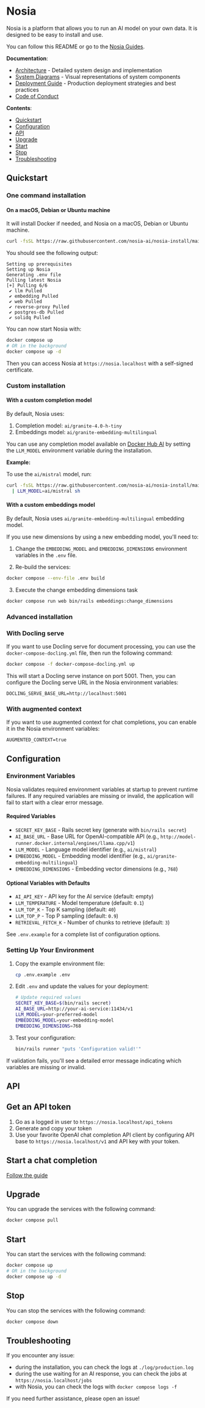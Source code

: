 # Nosia

Nosia is a platform that allows you to run an AI model on your own data.
It is designed to be easy to install and use.

You can follow this README or go to the [Nosia Guides](https://guides.nosia.ai/).

**Documentation**:
- [Architecture](docs/ARCHITECTURE.md) - Detailed system design and implementation
- [System Diagrams](docs/DIAGRAMS.md) - Visual representations of system components
- [Deployment Guide](docs/DEPLOYMENT.md) - Production deployment strategies and best practices
- [Code of Conduct](CODE_OF_CONDUCT.md)

**Contents**:
- [Quickstart](#quickstart)
- [Configuration](#configuration)
- [API](#api)
- [Upgrade](#upgrade)
- [Start](#start)
- [Stop](#stop)
- [Troubleshooting](#troubleshooting)

## Quickstart

### One command installation

#### On a macOS, Debian or Ubuntu machine

It will install Docker if needed, and Nosia on a macOS, Debian or Ubuntu machine.

```bash
curl -fsSL https://raw.githubusercontent.com/nosia-ai/nosia-install/main/nosia-install.sh | sh
```

You should see the following output:

```
Setting up prerequisites
Setting up Nosia
Generating .env file
Pulling latest Nosia
[+] Pulling 6/6
 ✔ llm Pulled
 ✔ embedding Pulled
 ✔ web Pulled
 ✔ reverse-proxy Pulled
 ✔ postgres-db Pulled
 ✔ solidq Pulled
```

You can now start Nosia with:

```bash
docker compose up
# OR in the background
docker compose up -d
```

Then you can access Nosia at `https://nosia.localhost` with a self-signed certificate.

### Custom installation

#### With a custom completion model

By default, Nosia uses:

1. Completion model: `ai/granite-4.0-h-tiny`
1. Embeddings model: `ai/granite-embedding-multilingual`

You can use any completion model available on [Docker Hub AI](https://hub.docker.com/u/ai) by setting the `LLM_MODEL` environment variable during the installation.

**Example:**

To use the `ai/mistral` model, run:

```bash
curl -fsSL https://raw.githubusercontent.com/nosia-ai/nosia-install/main/nosia-install.sh \
  | LLM_MODEL=ai/mistral sh
```

#### With a custom embeddings model

By default, Nosia uses `ai/granite-embedding-multilingual` embedding model.

If you use new dimensions by using a new embedding model, you'll need to:

1. Change the `EMBEDDING_MODEL` and `EMBEDDING_DIMENSIONS` environment variables in the `.env` file.

2. Re-build the services:

```bash
docker compose --env-file .env build
```

3. Execute the change embedding dimensions task

```bash
docker compose run web bin/rails embeddings:change_dimensions
```

### Advanced installation

### With Docling serve

If you want to use Docling serve for document processing, you can use the `docker-compose-docling.yml` file, then run the following command:

```bash
docker compose -f docker-compose-docling.yml up
```

This will start a Docling serve instance on port 5001.
Then, you can configure the Docling serve URL in the Nosia environment variables:

```
DOCLING_SERVE_BASE_URL=http://localhost:5001
```

### With augmented context

If you want to use augmented context for chat completions, you can enable it in the Nosia environment variables:

```
AUGMENTED_CONTEXT=true
```

## Configuration

### Environment Variables

Nosia validates required environment variables at startup to prevent runtime failures. If any required variables are missing or invalid, the application will fail to start with a clear error message.

#### Required Variables

- `SECRET_KEY_BASE` - Rails secret key (generate with `bin/rails secret`)
- `AI_BASE_URL` - Base URL for OpenAI-compatible API (e.g., `http://model-runner.docker.internal/engines/llama.cpp/v1`)
- `LLM_MODEL` - Language model identifier (e.g., `ai/mistral`)
- `EMBEDDING_MODEL` - Embedding model identifier (e.g., `ai/granite-embedding-multilingual`)
- `EMBEDDING_DIMENSIONS` - Embedding vector dimensions (e.g., `768`)

#### Optional Variables with Defaults

- `AI_API_KEY` - API key for the AI service (default: empty)
- `LLM_TEMPERATURE` - Model temperature (default: `0.1`)
- `LLM_TOP_K` - Top K sampling (default: `40`)
- `LLM_TOP_P` - Top P sampling (default: `0.9`)
- `RETRIEVAL_FETCH_K` - Number of chunks to retrieve (default: `3`)

See `.env.example` for a complete list of configuration options.

### Setting Up Your Environment

1. Copy the example environment file:
   ```bash
   cp .env.example .env
   ```

2. Edit `.env` and update the values for your deployment:
   ```bash
   # Update required values
   SECRET_KEY_BASE=$(bin/rails secret)
   AI_BASE_URL=http://your-ai-service:11434/v1
   LLM_MODEL=your-preferred-model
   EMBEDDING_MODEL=your-embedding-model
   EMBEDDING_DIMENSIONS=768
   ```

3. Test your configuration:
   ```bash
   bin/rails runner "puts 'Configuration valid!'"
   ```

If validation fails, you'll see a detailed error message indicating which variables are missing or invalid.

## API

## Get an API token

1. Go as a logged in user to `https://nosia.localhost/api_tokens`
1. Generate and copy your token
1. Use your favorite OpenAI chat completion API client by configuring API base to `https://nosia.localhost/v1` and API key with your token.

## Start a chat completion

[Follow the guide](https://guides.nosia.ai/api#start-a-chat-completion)

## Upgrade

You can upgrade the services with the following command:

```bash
docker compose pull
```

## Start

You can start the services with the following command:

```bash
docker compose up
# OR in the background
docker compose up -d
```

## Stop

You can stop the services with the following command:

```bash
docker compose down
```

## Troubleshooting

If you encounter any issue:

- during the installation, you can check the logs at `./log/production.log`
- during the use waiting for an AI response, you can check the jobs at `https://nosia.localhost/jobs`
- with Nosia, you can check the logs with `docker compose logs -f`

If you need further assistance, please open an issue!
